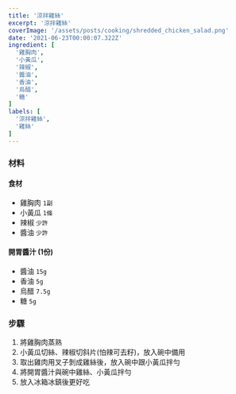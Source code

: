 ```yaml
---
title: '涼拌雞絲'
excerpt: '涼拌雞絲'
coverImage: '/assets/posts/cooking/shredded_chicken_salad.png'
date: '2021-06-23T00:00:07.322Z'
ingredient: [
  '雞胸肉',
  '小黃瓜',
  '辣椒',
  '醬油',
  '香油',
  '烏醋',
  '糖'
]
labels: [
  '涼拌雞絲',
  '雞絲'
]
---
```


### 材料


#### 食材

- 雞胸肉 `1副`
- 小黃瓜 `1條`
- 辣椒 `少許`
- 醬油 `少許`

#### 開胃醬汁 (1份)

- 醬油 `15g`
- 香油 `5g`
- 烏醋 `7.5g`
- 糖 `5g`


### 步驟

1. 將雞胸肉蒸熟
2. 小黃瓜切絲、辣椒切斜片(怕辣可去籽)，放入碗中備用
3. 取出雞肉用叉子剝成雞絲後，放入碗中跟小黃瓜拌勻
4. 將開胃醬汁與碗中雞絲、小黃瓜拌勻
5. 放入冰箱冰鎮後更好吃

